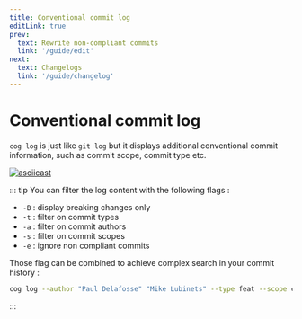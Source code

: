 ```yaml
---
title: Conventional commit log
editLink: true
prev:
  text: Rewrite non-compliant commits
  link: '/guide/edit'
next:
  text: Changelogs
  link: '/guide/changelog'
---
```


# Conventional commit log

`cog log` is just like `git log` but it displays additional conventional commit information, such as commit scope,
commit type etc.

[![asciicast](https://asciinema.org/a/ssH4yRSlc28Rb9dHEDN7TowGe.svg)](https://asciinema.org/a/ssH4yRSlc28Rb9dHEDN7TowGe)

::: tip
You can filter the log content with the following flags :

- `-B` : display breaking changes only
- `-t` : filter on commit types
- `-a` : filter on commit authors
- `-s` : filter on commit scopes
- `-e` : ignore non compliant commits

Those flag can be combined to achieve complex search in your commit history :

```bash
cog log --author "Paul Delafosse" "Mike Lubinets" --type feat --scope cli --no-error
```

:::